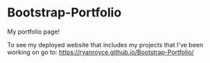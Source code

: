 # Bootstrap-Portfolio


My portfolio page!

To see my deployed website that includes my projects that I've been working on go to:
https://ryanroyce.github.io/Bootstrap-Portfolio/
